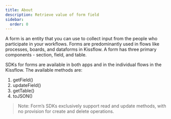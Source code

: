 ```yaml
---
title: About
description: Retrieve value of form field
sidebar:
  order: 0
---
```


A form is an entity that you can use to collect input from the people who participate in your workflows. Forms are predominantly used in flows like processes, boards, and dataforms in Kissflow. A form has three primary components - section, field, and table.

SDKs for forms are available in both apps and in the individual flows in the Kissflow. The available methods are:

1. getField()
2. updateField()
3. getTable()
4. toJSON()

> Note: Form’s SDKs exclusively support read and update methods, with no provision for create and delete operations.
